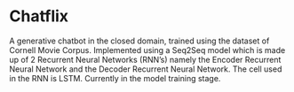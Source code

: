 # Chatflix
A generative chatbot in the closed domain, trained using the dataset
of Cornell Movie Corpus.
Implemented using a Seq2Seq model which is made up of 2 Recurrent
Neural Networks (RNN’s) namely the Encoder Recurrent Neural
Network and the Decoder Recurrent Neural Network. The cell used in
the RNN is LSTM. Currently in the model training stage.
